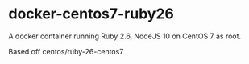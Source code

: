 # docker-centos7-ruby26
A docker container running Ruby 2.6, NodeJS 10 on CentOS 7 as root.

Based off centos/ruby-26-centos7


